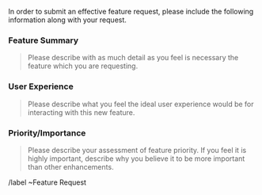 In order to submit an effective feature request, please include the following information along with your request.

### Feature Summary

> Please describe with as much detail as you feel is necessary the feature which you are requesting.

### User Experience

> Please describe what you feel the ideal user experience would be for interacting with this new feature.

### Priority/Importance

> Please describe your assessment of feature priority. If you feel it is highly important, describe why you believe it to be more important than other enhancements.

/label ~Feature Request
